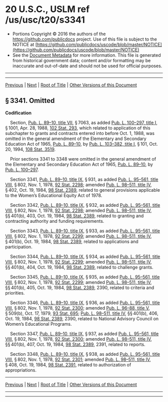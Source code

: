 ---
---

# 20 U.S.C., USLM ref /us/usc/t20/s3341

* Portions Copyright © 2016 the authors of the https://github.com/publicdocs project.
  Use of this file is subject to the NOTICE at [https://github.com/publicdocs/uscode/blob/master/NOTICE](https://github.com/publicdocs/uscode/blob/master/NOTICE)
* See the [Document Metadata](././../../../../../..//README.md) for more information.
  This file is generated from historical government data; content and/or formatting may be inaccurate and out-of-date and should not be used for official purposes.

----------
----------

[Previous](./../../../../../..//us/usc/t20/ch47/schVII/ptE/m__us_usc_t20_ch47_schVII_ptE.md) | [Next](./../../../../../..//us/usc/t20/ch47/schVIII/m__us_usc_t20_ch47_schVIII.md) | [Root of Title](./../../../../../../) | [Other Versions of this Document](https://publicdocs.github.io/go/links?ns=uslm&ref=%2Fus%2Fusc%2Ft20%2Fs3341)

## § 3341. Omitted

 __Codification__ 

    Section, [Pub. L. 89–10, title VII][/us/pl/89/10/tVII], § 7063, as added [Pub. L. 100–297, title I][/us/pl/100/297/tI], § 1001, Apr. 28, 1988, [102 Stat. 293][/us/stat/102/293], which related to application of this subchapter to grants and contracts entered into before Oct. 1, 1988, was omitted in the general amendment of the Elementary and Secondary Education Act of 1965, [Pub. L. 89–10][/us/pl/89/10], by [Pub. L. 103–382, title I][/us/pl/103/382/tI], § 101, Oct. 20, 1994, [108 Stat. 3519][/us/stat/108/3519].

    Prior sections 3341 to 3348 were omitted in the general amendment of the Elementary and Secondary Education Act of 1965, [Pub. L. 89–10][/us/pl/89/10], by [Pub. L. 100–297][/us/pl/100/297].

    Section 3341, [Pub. L. 89–10, title IX][/us/pl/89/10/tIX], § 931, as added [Pub. L. 95–561, title VIII][/us/pl/95/561/tVIII], § 802, Nov. 1, 1978, [92 Stat. 2298][/us/stat/92/2298]; amended [Pub. L. 98–511, title IV][/us/pl/98/511/tIV], § 402, Oct. 19, 1984, [98 Stat. 2389][/us/stat/98/2389], related to general provisions applicable to the Women’s Educational Equity Act of 1978.

    Section 3342, [Pub. L. 89–10, title IX][/us/pl/89/10/tIX], § 932, as added [Pub. L. 95–561, title VIII][/us/pl/95/561/tVIII], § 802, Nov. 1, 1978, [92 Stat. 2298][/us/stat/92/2298]; amended [Pub. L. 98–511, title IV][/us/pl/98/511/tIV], §§ 401(b), 403, Oct. 19, 1984, [98 Stat. 2389][/us/stat/98/2389], related to granting and contracting authority and funding requirements.

    Section 3343, [Pub. L. 89–10, title IX][/us/pl/89/10/tIX], § 933, as added [Pub. L. 95–561, title VIII][/us/pl/95/561/tVIII], § 802, Nov. 1, 1978, [92 Stat. 2299][/us/stat/92/2299]; amended [Pub. L. 98–511, title IV][/us/pl/98/511/tIV], § 401(b), Oct. 19, 1984, [98 Stat. 2389][/us/stat/98/2389], related to applications and participation.

    Section 3344, [Pub. L. 89–10, title IX][/us/pl/89/10/tIX], § 934, as added [Pub. L. 95–561, title VIII][/us/pl/95/561/tVIII], § 802, Nov. 1, 1978, [92 Stat. 2299][/us/stat/92/2299]; amended [Pub. L. 98–511, title IV][/us/pl/98/511/tIV], §§ 401(b), 404, Oct. 19, 1984, [98 Stat. 2389][/us/stat/98/2389], related to challenge grants.

    Section 3345, [Pub. L. 89–10, title IX][/us/pl/89/10/tIX], § 935, as added [Pub. L. 95–561, title VIII][/us/pl/95/561/tVIII], § 802, Nov. 1, 1978, [92 Stat. 2299][/us/stat/92/2299]; amended [Pub. L. 98–511, title IV][/us/pl/98/511/tIV], §§ 401(b), 405, Oct. 19, 1984, [98 Stat. 2389][/us/stat/98/2389], 2390, related to criteria and priorities.

    Section 3346, [Pub. L. 89–10, title IX][/us/pl/89/10/tIX], § 936, as added [Pub. L. 95–561, title VIII][/us/pl/95/561/tVIII], § 802, Nov. 1, 1978, [92 Stat. 2300][/us/stat/92/2300]; amended [Pub. L. 96–88, title V][/us/pl/96/88/tV], § 509(b), Oct. 17, 1979, [93 Stat. 695][/us/stat/93/695]; [Pub. L. 98–511, title IV][/us/pl/98/511/tIV], §§ 401(b), 406, Oct. 19, 1984, [98 Stat. 2389][/us/stat/98/2389], 2390, related to National Advisory Council on Women’s Educational Programs.

    Section 3347, [Pub. L. 89–10, title IX][/us/pl/89/10/tIX], § 937, as added [Pub. L. 95–561, title VIII][/us/pl/95/561/tVIII], § 802, Nov. 1, 1978, [92 Stat. 2300][/us/stat/92/2300]; amended [Pub. L. 98–511, title IV][/us/pl/98/511/tIV], §§ 401(b), 407, Oct. 19, 1984, [98 Stat. 2389][/us/stat/98/2389], 2391, related to reports.

    Section 3348, [Pub. L. 89–10, title IX][/us/pl/89/10/tIX], § 938, as added [Pub. L. 95–561, title VIII][/us/pl/95/561/tVIII], § 802, Nov. 1, 1978, [92 Stat. 2301][/us/stat/92/2301]; amended [Pub. L. 98–511, title IV][/us/pl/98/511/tIV], § 408, Oct. 19, 1984, [98 Stat. 2391][/us/stat/98/2391], related to authorization of appropriations.

----------

[Previous](./../../../../../..//us/usc/t20/ch47/schVII/ptE/m__us_usc_t20_ch47_schVII_ptE.md) | [Next](./../../../../../..//us/usc/t20/ch47/schVIII/m__us_usc_t20_ch47_schVIII.md) | [Root of Title](./../../../../../../) | [Other Versions of this Document](https://publicdocs.github.io/go/links?ns=uslm&ref=%2Fus%2Fusc%2Ft20%2Fs3341)

----------
----------

[/us/pl/89/10/tVII]: https://publicdocs.github.io/go/links?ns=uslm&ref=%2Fus%2Fpl%2F89%2F10%2FtVII
[/us/pl/100/297/tI]: https://publicdocs.github.io/go/links?ns=uslm&ref=%2Fus%2Fpl%2F100%2F297%2FtI
[/us/stat/102/293]: https://publicdocs.github.io/go/links?ns=uslm&ref=%2Fus%2Fstat%2F102%2F293
[/us/pl/89/10]: https://publicdocs.github.io/go/links?ns=uslm&ref=%2Fus%2Fpl%2F89%2F10
[/us/pl/103/382/tI]: https://publicdocs.github.io/go/links?ns=uslm&ref=%2Fus%2Fpl%2F103%2F382%2FtI
[/us/stat/108/3519]: https://publicdocs.github.io/go/links?ns=uslm&ref=%2Fus%2Fstat%2F108%2F3519
[/us/pl/89/10]: https://publicdocs.github.io/go/links?ns=uslm&ref=%2Fus%2Fpl%2F89%2F10
[/us/pl/100/297]: https://publicdocs.github.io/go/links?ns=uslm&ref=%2Fus%2Fpl%2F100%2F297
[/us/pl/89/10/tIX]: https://publicdocs.github.io/go/links?ns=uslm&ref=%2Fus%2Fpl%2F89%2F10%2FtIX
[/us/pl/95/561/tVIII]: https://publicdocs.github.io/go/links?ns=uslm&ref=%2Fus%2Fpl%2F95%2F561%2FtVIII
[/us/stat/92/2298]: https://publicdocs.github.io/go/links?ns=uslm&ref=%2Fus%2Fstat%2F92%2F2298
[/us/pl/98/511/tIV]: https://publicdocs.github.io/go/links?ns=uslm&ref=%2Fus%2Fpl%2F98%2F511%2FtIV
[/us/stat/98/2389]: https://publicdocs.github.io/go/links?ns=uslm&ref=%2Fus%2Fstat%2F98%2F2389
[/us/pl/89/10/tIX]: https://publicdocs.github.io/go/links?ns=uslm&ref=%2Fus%2Fpl%2F89%2F10%2FtIX
[/us/pl/95/561/tVIII]: https://publicdocs.github.io/go/links?ns=uslm&ref=%2Fus%2Fpl%2F95%2F561%2FtVIII
[/us/stat/92/2298]: https://publicdocs.github.io/go/links?ns=uslm&ref=%2Fus%2Fstat%2F92%2F2298
[/us/pl/98/511/tIV]: https://publicdocs.github.io/go/links?ns=uslm&ref=%2Fus%2Fpl%2F98%2F511%2FtIV
[/us/stat/98/2389]: https://publicdocs.github.io/go/links?ns=uslm&ref=%2Fus%2Fstat%2F98%2F2389
[/us/pl/89/10/tIX]: https://publicdocs.github.io/go/links?ns=uslm&ref=%2Fus%2Fpl%2F89%2F10%2FtIX
[/us/pl/95/561/tVIII]: https://publicdocs.github.io/go/links?ns=uslm&ref=%2Fus%2Fpl%2F95%2F561%2FtVIII
[/us/stat/92/2299]: https://publicdocs.github.io/go/links?ns=uslm&ref=%2Fus%2Fstat%2F92%2F2299
[/us/pl/98/511/tIV]: https://publicdocs.github.io/go/links?ns=uslm&ref=%2Fus%2Fpl%2F98%2F511%2FtIV
[/us/stat/98/2389]: https://publicdocs.github.io/go/links?ns=uslm&ref=%2Fus%2Fstat%2F98%2F2389
[/us/pl/89/10/tIX]: https://publicdocs.github.io/go/links?ns=uslm&ref=%2Fus%2Fpl%2F89%2F10%2FtIX
[/us/pl/95/561/tVIII]: https://publicdocs.github.io/go/links?ns=uslm&ref=%2Fus%2Fpl%2F95%2F561%2FtVIII
[/us/stat/92/2299]: https://publicdocs.github.io/go/links?ns=uslm&ref=%2Fus%2Fstat%2F92%2F2299
[/us/pl/98/511/tIV]: https://publicdocs.github.io/go/links?ns=uslm&ref=%2Fus%2Fpl%2F98%2F511%2FtIV
[/us/stat/98/2389]: https://publicdocs.github.io/go/links?ns=uslm&ref=%2Fus%2Fstat%2F98%2F2389
[/us/pl/89/10/tIX]: https://publicdocs.github.io/go/links?ns=uslm&ref=%2Fus%2Fpl%2F89%2F10%2FtIX
[/us/pl/95/561/tVIII]: https://publicdocs.github.io/go/links?ns=uslm&ref=%2Fus%2Fpl%2F95%2F561%2FtVIII
[/us/stat/92/2299]: https://publicdocs.github.io/go/links?ns=uslm&ref=%2Fus%2Fstat%2F92%2F2299
[/us/pl/98/511/tIV]: https://publicdocs.github.io/go/links?ns=uslm&ref=%2Fus%2Fpl%2F98%2F511%2FtIV
[/us/stat/98/2389]: https://publicdocs.github.io/go/links?ns=uslm&ref=%2Fus%2Fstat%2F98%2F2389
[/us/pl/89/10/tIX]: https://publicdocs.github.io/go/links?ns=uslm&ref=%2Fus%2Fpl%2F89%2F10%2FtIX
[/us/pl/95/561/tVIII]: https://publicdocs.github.io/go/links?ns=uslm&ref=%2Fus%2Fpl%2F95%2F561%2FtVIII
[/us/stat/92/2300]: https://publicdocs.github.io/go/links?ns=uslm&ref=%2Fus%2Fstat%2F92%2F2300
[/us/pl/96/88/tV]: https://publicdocs.github.io/go/links?ns=uslm&ref=%2Fus%2Fpl%2F96%2F88%2FtV
[/us/stat/93/695]: https://publicdocs.github.io/go/links?ns=uslm&ref=%2Fus%2Fstat%2F93%2F695
[/us/pl/98/511/tIV]: https://publicdocs.github.io/go/links?ns=uslm&ref=%2Fus%2Fpl%2F98%2F511%2FtIV
[/us/stat/98/2389]: https://publicdocs.github.io/go/links?ns=uslm&ref=%2Fus%2Fstat%2F98%2F2389
[/us/pl/89/10/tIX]: https://publicdocs.github.io/go/links?ns=uslm&ref=%2Fus%2Fpl%2F89%2F10%2FtIX
[/us/pl/95/561/tVIII]: https://publicdocs.github.io/go/links?ns=uslm&ref=%2Fus%2Fpl%2F95%2F561%2FtVIII
[/us/stat/92/2300]: https://publicdocs.github.io/go/links?ns=uslm&ref=%2Fus%2Fstat%2F92%2F2300
[/us/pl/98/511/tIV]: https://publicdocs.github.io/go/links?ns=uslm&ref=%2Fus%2Fpl%2F98%2F511%2FtIV
[/us/stat/98/2389]: https://publicdocs.github.io/go/links?ns=uslm&ref=%2Fus%2Fstat%2F98%2F2389
[/us/pl/89/10/tIX]: https://publicdocs.github.io/go/links?ns=uslm&ref=%2Fus%2Fpl%2F89%2F10%2FtIX
[/us/pl/95/561/tVIII]: https://publicdocs.github.io/go/links?ns=uslm&ref=%2Fus%2Fpl%2F95%2F561%2FtVIII
[/us/stat/92/2301]: https://publicdocs.github.io/go/links?ns=uslm&ref=%2Fus%2Fstat%2F92%2F2301
[/us/pl/98/511/tIV]: https://publicdocs.github.io/go/links?ns=uslm&ref=%2Fus%2Fpl%2F98%2F511%2FtIV
[/us/stat/98/2391]: https://publicdocs.github.io/go/links?ns=uslm&ref=%2Fus%2Fstat%2F98%2F2391


